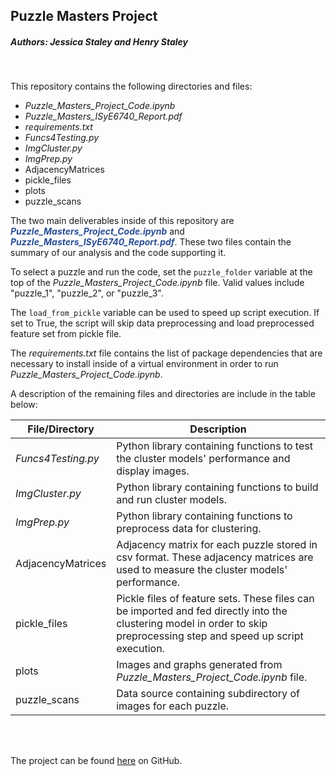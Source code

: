 ## Puzzle Masters Project
##### _Authors: Jessica Staley and Henry Staley_
<br>

This repository contains the following directories and files:

* _Puzzle_Masters_Project_Code.ipynb_
* _Puzzle_Masters_ISyE6740_Report.pdf_
* _requirements.txt_
* _Funcs4Testing.py_
* _ImgCluster.py_
* _ImgPrep.py_
* AdjacencyMatrices
* pickle_files
* plots
* puzzle_scans

The two main deliverables inside of this repository are <span style="color:#2b4e94">**_Puzzle_Masters_Project_Code.ipynb_**</span> and <span style="color:#2b4e94">**_Puzzle_Masters_ISyE6740_Report.pdf_**</span>. These two files contain the summary of our analysis and the code supporting it. 

To select a puzzle and run the code, set the `puzzle_folder` variable at the top of the _Puzzle_Masters_Project_Code.ipynb_ file. Valid values include "puzzle_1", "puzzle_2", or "puzzle_3". 

The `load_from_pickle` variable can be used to speed up script execution. If set to True, the script will skip data preprocessing and load preprocessed feature set from pickle file. 

The _requirements.txt_ file contains the list of package dependencies that are necessary to install inside of a virtual environment in order to run _Puzzle_Masters_Project_Code.ipynb_.

A description of the remaining files and directories are include in the table below:
<br>

|File/Directory|Description|
|--|--|
|_Funcs4Testing.py_|Python library containing functions to test the cluster models' performance and display images.|
|_ImgCluster.py_|Python library containing functions to build and run cluster models.|
|_ImgPrep.py_|Python library containing functions to preprocess data for clustering.|
|AdjacencyMatrices|Adjacency matrix for each puzzle stored in csv format. These adjacency matrices are used to measure the cluster models' performance.|
|pickle_files|Pickle files of feature sets. These files can be imported and fed directly into the clustering model in order to skip preprocessing step and speed up script execution.|
|plots|Images and graphs generated from _Puzzle_Masters_Project_Code.ipynb_ file.|
|puzzle_scans|Data source containing subdirectory of images for each puzzle.|

<br>
<br>

The project can be found [here](https://github.com/staleyj15/isye6740_project.git) on GitHub.
